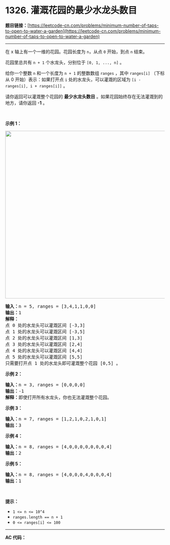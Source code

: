 # 1326. 灌溉花园的最少水龙头数目

**题目链接：**[https://leetcode-cn.com/problems/minimum-number-of-taps-to-open-to-water-a-garden](https://leetcode-cn.com/problems/minimum-number-of-taps-to-open-to-water-a-garden)

---

<div class="content__1Y2H">
 <div class="notranslate">
  <p>在 x 轴上有一个一维的花园。花园长度为&nbsp;<code>n</code>，从点&nbsp;<code>0</code>&nbsp;开始，到点&nbsp;<code>n</code>&nbsp;结束。</p> 
  <p>花园里总共有&nbsp;<code>n + 1</code> 个水龙头，分别位于&nbsp;<code>[0, 1, ..., n]</code> 。</p> 
  <p>给你一个整数&nbsp;<code>n</code>&nbsp;和一个长度为&nbsp;<code>n + 1</code> 的整数数组&nbsp;<code>ranges</code>&nbsp;，其中&nbsp;<code>ranges[i]</code> （下标从 0 开始）表示：如果打开点&nbsp;<code>i</code>&nbsp;处的水龙头，可以灌溉的区域为&nbsp;<code>[i -&nbsp; ranges[i], i + ranges[i]]</code>&nbsp;。</p> 
  <p>请你返回可以灌溉整个花园的&nbsp;<strong>最少水龙头数目</strong>&nbsp;。如果花园始终存在无法灌溉到的地方，请你返回&nbsp;<strong>-1</strong>&nbsp;。</p> 
  <p>&nbsp;</p> 
  <p><strong>示例 1：</strong></p> 
  <p><img style="width: 530px;" src="../aliyun-lc-upload/uploads/2020/01/19/1685_example_1.png" alt=""></p> 
  <pre class="language-text"><strong>输入：</strong>n = 5, ranges = [3,4,1,1,0,0]
<strong>输出：</strong>1
<strong>解释：
</strong>点 0 处的水龙头可以灌溉区间 [-3,3]
点 1 处的水龙头可以灌溉区间 [-3,5]
点 2 处的水龙头可以灌溉区间 [1,3]
点 3 处的水龙头可以灌溉区间 [2,4]
点 4 处的水龙头可以灌溉区间 [4,4]
点 5 处的水龙头可以灌溉区间 [5,5]
只需要打开点 1 处的水龙头即可灌溉整个花园 [0,5] 。
</pre> 
  <p><strong>示例 2：</strong></p> 
  <pre class="language-text"><strong>输入：</strong>n = 3, ranges = [0,0,0,0]
<strong>输出：</strong>-1
<strong>解释：</strong>即使打开所有水龙头，你也无法灌溉整个花园。
</pre> 
  <p><strong>示例 3：</strong></p> 
  <pre class="language-text"><strong>输入：</strong>n = 7, ranges = [1,2,1,0,2,1,0,1]
<strong>输出：</strong>3
</pre> 
  <p><strong>示例 4：</strong></p> 
  <pre class="language-text"><strong>输入：</strong>n = 8, ranges = [4,0,0,0,0,0,0,0,4]
<strong>输出：</strong>2
</pre> 
  <p><strong>示例 5：</strong></p> 
  <pre class="language-text"><strong>输入：</strong>n = 8, ranges = [4,0,0,0,4,0,0,0,4]
<strong>输出：</strong>1
</pre> 
  <p>&nbsp;</p> 
  <p><strong>提示：</strong></p> 
  <ul> 
   <li><code>1 &lt;= n &lt;= 10^4</code></li> 
   <li><code>ranges.length == n + 1</code></li> 
   <li><code>0 &lt;= ranges[i] &lt;= 100</code></li> 
  </ul> 
 </div>
</div>

---

**AC 代码：**

```java

```